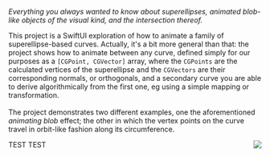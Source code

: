 *Everything you always wanted to know about superellipses, animated blob-like objects of the visual kind, and the intersection thereof.*

This project is a SwiftUI exploration of how to animate a family of superellipse-based curves. Actually, it's a bit more general than that: the project shows how to animate between any curve, defined simply for our purposes as a `[CGPoint, CGVector]` array, where the `CGPoints` are the calculated vertices of the superellipse and the `CGVectors` are their corresponding normals, or orthogonals, and a secondary curve you are able to derive algorithmically from the first one, eg using a simple mapping or transformation. 
</br>
</br>
The project demonstrates two different examples, one the aforementioned *animating blob* effect; the other in which the vertex points on the curve travel in orbit-like fashion along its circumference.

<img align="right" src="README_resources/Delta-unsmoothed:fixed_5.gif">

TEST TEST

<!-- width="640"> ->

`BezierBlobs` runs on both iPhone and the iPad. The user experience at present is somewhat better on iPad, due to some unresolved issues that occur when changing orientation between landscape and portrait on the phone. To be fixed ...

Enjoy!
